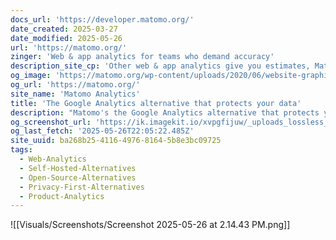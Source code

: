 ```yaml
---
docs_url: 'https://developer.matomo.org/'
date_created: 2025-03-27
date_modified: 2025-05-26
url: 'https://matomo.org/'
zinger: 'Web & app analytics for teams who demand accuracy'
description_site_cp: 'Other web & app analytics give you estimates, Matomo gives you answers. Track 100% of available traffic with confidence.'
og_image: 'https://matomo.org/wp-content/uploads/2020/06/website-graphics-2020-v5-1-e1611111459689.png'
og_url: 'https://matomo.org/'
site_name: 'Matomo Analytics'
title: 'The Google Analytics alternative that protects your data'
description: "Matomo's the Google Analytics alternative that protects your data and your customer's privacy. A powerful web analytics platform with 100% data ownership."
og_screenshot_url: 'https://ik.imagekit.io/xvpgfijuw/_uploads_lossless_screenshots_20250527_Mamoto_og_screenshot.jpeg'
og_last_fetch: '2025-05-26T22:05:22.485Z'
site_uuid: ba268b25-4116-4976-8164-5b8e3bc09725
tags:
  - Web-Analytics
  - Self-Hosted-Alternatives
  - Open-Source-Alternatives
  - Privacy-First-Alternatives
  - Product-Analytics
---
```


![[Visuals/Screenshots/Screenshot 2025-05-26 at 2.14.43 PM.png]]